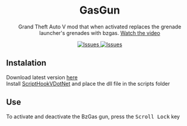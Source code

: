 
 <h1 align="center">GasGun</h1>

  <p align="center">
Grand Theft Auto V mod that when activated replaces the grenade launcher's grenades with bzgas. <a href="https://i.imgur.com/gRahfoC.mp4">Watch the video</a>

  </p>

  <p align="center">
     <a href="https://github.com/rafaelfaustini/gasgun/issues">
      <img alt="Issues" src="https://img.shields.io/github/issues/rafaelfaustini/gasgun?color=f44336" />
    </a>
     <a href="https://github.com/rafaelfaustini/gasgun/pulls">
      <img alt="Issues" src="https://img.shields.io/github/issues-pr/rafaelfaustini/gasgun?color=f44336" />
    </a>
  </p>


## Instalation
Download latest version [here](https://github.com/rafaelfaustini/gasgun/releases)<br>
Install [ScriptHookVDotNet](https://github.com/crosire/scripthookvdotnet) and place the dll file in the scripts folder

## Use
To activate and deactivate the BzGas gun, press the <kbd>Scroll Lock</kbd> key
